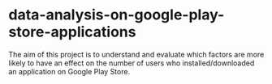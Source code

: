 # data-analysis-on-google-play-store-applications
The aim of this project is to understand and evaluate which factors are more likely to have an effect on the number of users who installed/downloaded an application on Google Play Store.
